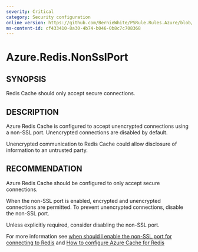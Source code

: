```yaml
---
severity: Critical
category: Security configuration
online version: https://github.com/BernieWhite/PSRule.Rules.Azure/blob/master/docs/rules/en-US/Azure.Redis.NonSslPort.md
ms-content-id: cf433410-8a30-4b74-b046-0b8c7c708368
---
```


# Azure.Redis.NonSslPort

## SYNOPSIS

Redis Cache should only accept secure connections.

## DESCRIPTION

Azure Redis Cache is configured to accept unencrypted connections using a non-SSL port. Unencrypted connections are disabled by default.

Unencrypted communication to Redis Cache could allow disclosure of information to an untrusted party.

## RECOMMENDATION

Azure Redis Cache should be configured to only accept secure connections.

When the non-SSL port is enabled, encrypted and unencrypted connections are permitted. To prevent unencrypted connections, disable the non-SSL port.

Unless explicitly required, consider disabling the non-SSL port.

For more information see [when should I enable the non-SSL port for connecting to Redis](https://docs.microsoft.com/en-us/azure/azure-cache-for-redis/cache-faq#when-should-i-enable-the-non-ssl-port-for-connecting-to-redis) and [How to configure Azure Cache for Redis](https://docs.microsoft.com/en-us/azure/azure-cache-for-redis/cache-configure#access-ports)
